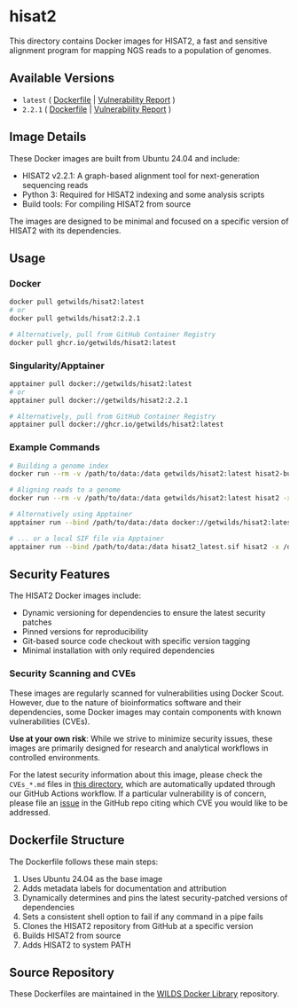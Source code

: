 # hisat2

This directory contains Docker images for HISAT2, a fast and sensitive alignment program for mapping NGS reads to a population of genomes.

## Available Versions

- `latest` ( [Dockerfile](https://github.com/getwilds/wilds-docker-library/blob/main/hisat2/Dockerfile_latest) | [Vulnerability Report](https://github.com/getwilds/wilds-docker-library/blob/main/hisat2/CVEs_latest.md) )
- `2.2.1` ( [Dockerfile](https://github.com/getwilds/wilds-docker-library/blob/main/hisat2/Dockerfile_2.2.1) | [Vulnerability Report](https://github.com/getwilds/wilds-docker-library/blob/main/hisat2/CVEs_2.2.1.md) )

## Image Details

These Docker images are built from Ubuntu 24.04 and include:

- HISAT2 v2.2.1: A graph-based alignment tool for next-generation sequencing reads
- Python 3: Required for HISAT2 indexing and some analysis scripts
- Build tools: For compiling HISAT2 from source

The images are designed to be minimal and focused on a specific version of HISAT2 with its dependencies.

## Usage

### Docker

```bash
docker pull getwilds/hisat2:latest
# or
docker pull getwilds/hisat2:2.2.1

# Alternatively, pull from GitHub Container Registry
docker pull ghcr.io/getwilds/hisat2:latest
```

### Singularity/Apptainer

```bash
apptainer pull docker://getwilds/hisat2:latest
# or
apptainer pull docker://getwilds/hisat2:2.2.1

# Alternatively, pull from GitHub Container Registry
apptainer pull docker://ghcr.io/getwilds/hisat2:latest
```

### Example Commands

```bash
# Building a genome index
docker run --rm -v /path/to/data:/data getwilds/hisat2:latest hisat2-build -p 4 /data/reference.fa /data/reference_index

# Aligning reads to a genome
docker run --rm -v /path/to/data:/data getwilds/hisat2:latest hisat2 -x /data/reference_index -1 /data/reads_1.fq -2 /data/reads_2.fq -S /data/output.sam

# Alternatively using Apptainer
apptainer run --bind /path/to/data:/data docker://getwilds/hisat2:latest hisat2-build -p 4 /data/reference.fa /data/reference_index

# ... or a local SIF file via Apptainer
apptainer run --bind /path/to/data:/data hisat2_latest.sif hisat2 -x /data/reference_index -1 /data/reads_1.fq -2 /data/reads_2.fq -S /data/output.sam
```

## Security Features

The HISAT2 Docker images include:

- Dynamic versioning for dependencies to ensure the latest security patches
- Pinned versions for reproducibility
- Git-based source code checkout with specific version tagging
- Minimal installation with only required dependencies

### Security Scanning and CVEs

These images are regularly scanned for vulnerabilities using Docker Scout. However, due to the nature of bioinformatics software and their dependencies, some Docker images may contain components with known vulnerabilities (CVEs).

**Use at your own risk**: While we strive to minimize security issues, these images are primarily designed for research and analytical workflows in controlled environments.

For the latest security information about this image, please check the `CVEs_*.md` files in [this directory](https://github.com/getwilds/wilds-docker-library/tree/main/hisat2), which are automatically updated through our GitHub Actions workflow. If a particular vulnerability is of concern, please file an [issue](https://github.com/getwilds/wilds-docker-library/issues) in the GitHub repo citing which CVE you would like to be addressed.

## Dockerfile Structure

The Dockerfile follows these main steps:

1. Uses Ubuntu 24.04 as the base image
2. Adds metadata labels for documentation and attribution
3. Dynamically determines and pins the latest security-patched versions of dependencies
4. Sets a consistent shell option to fail if any command in a pipe fails
5. Clones the HISAT2 repository from GitHub at a specific version
6. Builds HISAT2 from source
7. Adds HISAT2 to system PATH

## Source Repository

These Dockerfiles are maintained in the [WILDS Docker Library](https://github.com/getwilds/wilds-docker-library) repository.
